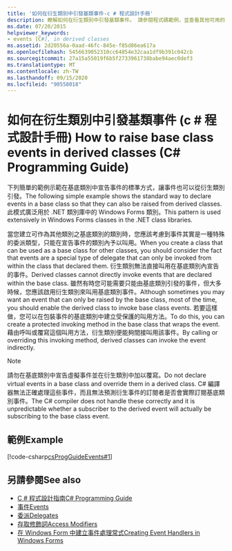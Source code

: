 ```yaml
---
title: '如何在衍生類別中引發基類事件-c # 程式設計手冊'
description: 瞭解如何在衍生類別中引發基類事件。 請參閱程式碼範例，並查看其他可用的資源。
ms.date: 07/20/2015
helpviewer_keywords:
- events [C#], in derived classes
ms.assetid: 2d20556a-0aad-46fc-845e-f85d86ea617a
ms.openlocfilehash: 5456639052310cc64854e32caa1df9b391c042cb
ms.sourcegitcommit: 27a15a55019f6b5f2733961738babe94aec0def3
ms.translationtype: MT
ms.contentlocale: zh-TW
ms.lasthandoff: 09/15/2020
ms.locfileid: "90558018"
---
```

# <a name="how-to-raise-base-class-events-in-derived-classes-c-programming-guide"></a><span data-ttu-id="29f8c-104">如何在衍生類別中引發基類事件 (c # 程式設計手冊) </span><span class="sxs-lookup"><span data-stu-id="29f8c-104">How to raise base class events in derived classes (C# Programming Guide)</span></span>
<span data-ttu-id="29f8c-105">下列簡單的範例示範在基底類別中宣告事件的標準方式，讓事件也可以從衍生類別引發。</span><span class="sxs-lookup"><span data-stu-id="29f8c-105">The following simple example shows the standard way to declare events in a base class so that they can also be raised from derived classes.</span></span> <span data-ttu-id="29f8c-106">此模式廣泛用於 .NET 類別庫中的 Windows Forms 類別。</span><span class="sxs-lookup"><span data-stu-id="29f8c-106">This pattern is used extensively in Windows Forms classes in the .NET class libraries.</span></span>  
  
 <span data-ttu-id="29f8c-107">當您建立可作為其他類別之基底類別的類別時，您應該考慮到事件其實是一種特殊的委派類型，只能在宣告事件的類別內予以叫用。</span><span class="sxs-lookup"><span data-stu-id="29f8c-107">When you create a class that can be used as a base class for other classes, you should consider the fact that events are a special type of delegate that can only be invoked from within the class that declared them.</span></span> <span data-ttu-id="29f8c-108">衍生類別無法直接叫用在基底類別內宣告的事件。</span><span class="sxs-lookup"><span data-stu-id="29f8c-108">Derived classes cannot directly invoke events that are declared within the base class.</span></span> <span data-ttu-id="29f8c-109">雖然有時您可能需要只能由基底類別引發的事件，但大多時候，您應該啟用衍生類別來叫用基底類別事件。</span><span class="sxs-lookup"><span data-stu-id="29f8c-109">Although sometimes you may want an event that can only be raised by the base class, most of the time, you should enable the derived class to invoke base class events.</span></span> <span data-ttu-id="29f8c-110">若要這樣做，您可以在包裝事件的基底類別中建立受保護的叫用方法。</span><span class="sxs-lookup"><span data-stu-id="29f8c-110">To do this, you can create a protected invoking method in the base class that wraps the event.</span></span> <span data-ttu-id="29f8c-111">藉由呼叫或覆寫這個叫用方法，衍生類別便能夠間接叫用該事件。</span><span class="sxs-lookup"><span data-stu-id="29f8c-111">By calling or overriding this invoking method, derived classes can invoke the event indirectly.</span></span>  
  
> [!NOTE]
> <span data-ttu-id="29f8c-112">請勿在基底類別中宣告虛擬事件並在衍生類別中加以覆寫。</span><span class="sxs-lookup"><span data-stu-id="29f8c-112">Do not declare virtual events in a base class and override them in a derived class.</span></span> <span data-ttu-id="29f8c-113">C# 編譯器無法正確處理這些事件，而且無法預測衍生事件的訂閱者是否會實際訂閱基底類別事件。</span><span class="sxs-lookup"><span data-stu-id="29f8c-113">The C# compiler does not handle these correctly and it is unpredictable whether a subscriber to the derived event will actually be subscribing to the base class event.</span></span>  
  
## <a name="example"></a><span data-ttu-id="29f8c-114">範例</span><span class="sxs-lookup"><span data-stu-id="29f8c-114">Example</span></span>  
 [!code-csharp[csProgGuideEvents#1](~/samples/snippets/csharp/VS_Snippets_VBCSharp/csProgGuideEvents/CS/Events.cs#1)]  
  
## <a name="see-also"></a><span data-ttu-id="29f8c-115">另請參閱</span><span class="sxs-lookup"><span data-stu-id="29f8c-115">See also</span></span>

- [<span data-ttu-id="29f8c-116">C # 程式設計指南</span><span class="sxs-lookup"><span data-stu-id="29f8c-116">C# Programming Guide</span></span>](../index.md)
- [<span data-ttu-id="29f8c-117">事件</span><span class="sxs-lookup"><span data-stu-id="29f8c-117">Events</span></span>](./index.md)
- [<span data-ttu-id="29f8c-118">委派</span><span class="sxs-lookup"><span data-stu-id="29f8c-118">Delegates</span></span>](../delegates/index.md)
- [<span data-ttu-id="29f8c-119">存取修飾詞</span><span class="sxs-lookup"><span data-stu-id="29f8c-119">Access Modifiers</span></span>](../classes-and-structs/access-modifiers.md)
- [<span data-ttu-id="29f8c-120">在 Windows Form 中建立事件處理常式</span><span class="sxs-lookup"><span data-stu-id="29f8c-120">Creating Event Handlers in Windows Forms</span></span>](/dotnet/desktop/winforms/creating-event-handlers-in-windows-forms)
